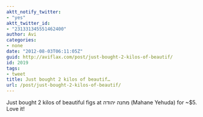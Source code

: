 ```yaml
---
aktt_notify_twitter:
- "yes"
aktt_twitter_id:
- "231331345551462400"
author: Avi
categories:
- none
date: "2012-08-03T06:11:05Z"
guid: http://aviflax.com/post/just-bought-2-kilos-of-beautif/
id: 2019
tags:
- tweet
title: Just bought 2 kilos of beautif…
url: /post/just-bought-2-kilos-of-beautif/
---
```

Just bought 2 kilos of beautiful figs at מחנה יהודה (Mahane Yehuda) for ~$5. Love it!